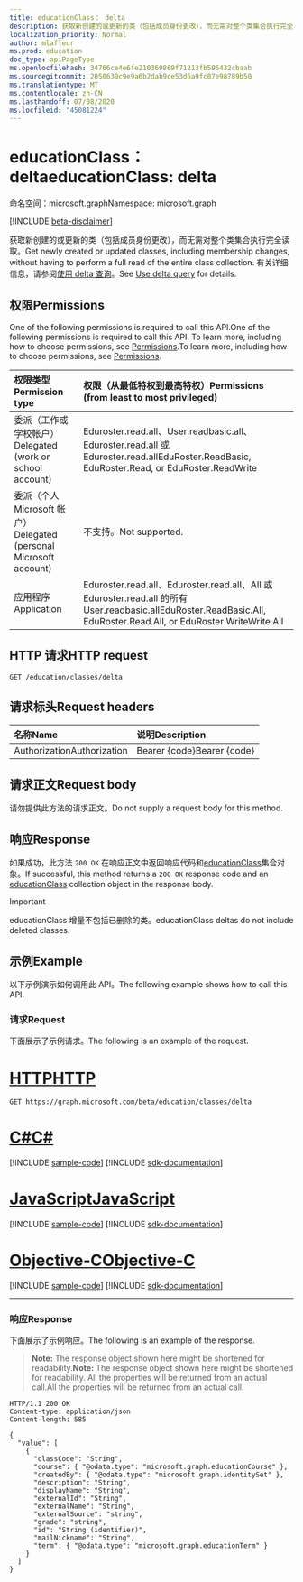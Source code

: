 ```yaml
---
title: educationClass： delta
description: 获取新创建的或更新的类（包括成员身份更改），而无需对整个类集合执行完全读取。
localization_priority: Normal
author: mlafleur
ms.prod: education
doc_type: apiPageType
ms.openlocfilehash: 34766ce4e6fe210369869f71213fb596432cbaab
ms.sourcegitcommit: 2050639c9e9a6b2dab9ce53d6a9fc87e98789b50
ms.translationtype: MT
ms.contentlocale: zh-CN
ms.lasthandoff: 07/08/2020
ms.locfileid: "45081224"
---
```

# <a name="educationclass-delta"></a><span data-ttu-id="3e953-103">educationClass： delta</span><span class="sxs-lookup"><span data-stu-id="3e953-103">educationClass: delta</span></span>

<span data-ttu-id="3e953-104">命名空间：microsoft.graph</span><span class="sxs-lookup"><span data-stu-id="3e953-104">Namespace: microsoft.graph</span></span>

[!INCLUDE [beta-disclaimer](../../includes/beta-disclaimer.md)]

<span data-ttu-id="3e953-105">获取新创建的或更新的类（包括成员身份更改），而无需对整个类集合执行完全读取。</span><span class="sxs-lookup"><span data-stu-id="3e953-105">Get newly created or updated classes, including membership changes, without having to perform a full read of the entire class collection.</span></span> <span data-ttu-id="3e953-106">有关详细信息，请参阅[使用 delta 查询](/graph/delta-query-overview)。</span><span class="sxs-lookup"><span data-stu-id="3e953-106">See [Use delta query](/graph/delta-query-overview) for details.</span></span>

## <a name="permissions"></a><span data-ttu-id="3e953-107">权限</span><span class="sxs-lookup"><span data-stu-id="3e953-107">Permissions</span></span>

<span data-ttu-id="3e953-108">One of the following permissions is required to call this API.</span><span class="sxs-lookup"><span data-stu-id="3e953-108">One of the following permissions is required to call this API.</span></span> <span data-ttu-id="3e953-109">To learn more, including how to choose permissions, see [Permissions](/graph/permissions-reference).</span><span class="sxs-lookup"><span data-stu-id="3e953-109">To learn more, including how to choose permissions, see [Permissions](/graph/permissions-reference).</span></span>

| <span data-ttu-id="3e953-110">权限类型</span><span class="sxs-lookup"><span data-stu-id="3e953-110">Permission type</span></span>                        | <span data-ttu-id="3e953-111">权限（从最低特权到最高特权）</span><span class="sxs-lookup"><span data-stu-id="3e953-111">Permissions (from least to most privileged)</span></span>                              |
| :------------------------------------- | :----------------------------------------------------------------------- |
| <span data-ttu-id="3e953-112">委派（工作或学校帐户）</span><span class="sxs-lookup"><span data-stu-id="3e953-112">Delegated (work or school account)</span></span>     | <span data-ttu-id="3e953-113">Eduroster.read.all、User.readbasic.all、Eduroster.read.all 或 Eduroster.read.all</span><span class="sxs-lookup"><span data-stu-id="3e953-113">EduRoster.ReadBasic, EduRoster.Read, or EduRoster.ReadWrite</span></span>              |
| <span data-ttu-id="3e953-114">委派（个人 Microsoft 帐户）</span><span class="sxs-lookup"><span data-stu-id="3e953-114">Delegated (personal Microsoft account)</span></span> | <span data-ttu-id="3e953-115">不支持。</span><span class="sxs-lookup"><span data-stu-id="3e953-115">Not supported.</span></span>                                                           |
| <span data-ttu-id="3e953-116">应用程序</span><span class="sxs-lookup"><span data-stu-id="3e953-116">Application</span></span>                            | <span data-ttu-id="3e953-117">Eduroster.read.all、Eduroster.read.all、All 或 Eduroster.read.all 的所有 User.readbasic.all</span><span class="sxs-lookup"><span data-stu-id="3e953-117">EduRoster.ReadBasic.All, EduRoster.Read.All, or EduRoster.WriteWrite.All</span></span> |

## <a name="http-request"></a><span data-ttu-id="3e953-118">HTTP 请求</span><span class="sxs-lookup"><span data-stu-id="3e953-118">HTTP request</span></span>

<!-- { "blockType": "ignored" } -->

```http
GET /education/classes/delta
```

## <a name="request-headers"></a><span data-ttu-id="3e953-119">请求标头</span><span class="sxs-lookup"><span data-stu-id="3e953-119">Request headers</span></span>

| <span data-ttu-id="3e953-120">名称</span><span class="sxs-lookup"><span data-stu-id="3e953-120">Name</span></span>          | <span data-ttu-id="3e953-121">说明</span><span class="sxs-lookup"><span data-stu-id="3e953-121">Description</span></span>   |
| :------------ | :------------ |
| <span data-ttu-id="3e953-122">Authorization</span><span class="sxs-lookup"><span data-stu-id="3e953-122">Authorization</span></span> | <span data-ttu-id="3e953-123">Bearer {code}</span><span class="sxs-lookup"><span data-stu-id="3e953-123">Bearer {code}</span></span> |

## <a name="request-body"></a><span data-ttu-id="3e953-124">请求正文</span><span class="sxs-lookup"><span data-stu-id="3e953-124">Request body</span></span>

<span data-ttu-id="3e953-125">请勿提供此方法的请求正文。</span><span class="sxs-lookup"><span data-stu-id="3e953-125">Do not supply a request body for this method.</span></span>

## <a name="response"></a><span data-ttu-id="3e953-126">响应</span><span class="sxs-lookup"><span data-stu-id="3e953-126">Response</span></span>

<span data-ttu-id="3e953-127">如果成功，此方法 `200 OK` 在响应正文中返回响应代码和[educationClass](../resources/educationclass.md)集合对象。</span><span class="sxs-lookup"><span data-stu-id="3e953-127">If successful, this method returns a `200 OK` response code and an [educationClass](../resources/educationclass.md) collection object in the response body.</span></span>

> [!IMPORTANT]
> <span data-ttu-id="3e953-128">educationClass 增量不包括已删除的类。</span><span class="sxs-lookup"><span data-stu-id="3e953-128">educationClass deltas do not include deleted classes.</span></span>

## <a name="example"></a><span data-ttu-id="3e953-129">示例</span><span class="sxs-lookup"><span data-stu-id="3e953-129">Example</span></span>

<span data-ttu-id="3e953-130">以下示例演示如何调用此 API。</span><span class="sxs-lookup"><span data-stu-id="3e953-130">The following example shows how to call this API.</span></span>

### <a name="request"></a><span data-ttu-id="3e953-131">请求</span><span class="sxs-lookup"><span data-stu-id="3e953-131">Request</span></span>

<span data-ttu-id="3e953-132">下面展示了示例请求。</span><span class="sxs-lookup"><span data-stu-id="3e953-132">The following is an example of the request.</span></span>


# <a name="http"></a>[<span data-ttu-id="3e953-133">HTTP</span><span class="sxs-lookup"><span data-stu-id="3e953-133">HTTP</span></span>](#tab/http)
<!-- {
  "blockType": "request",
  "name": "educationclass_delta"
}-->

```msgraph-interactive
GET https://graph.microsoft.com/beta/education/classes/delta
```
# <a name="c"></a>[<span data-ttu-id="3e953-134">C#</span><span class="sxs-lookup"><span data-stu-id="3e953-134">C#</span></span>](#tab/csharp)
[!INCLUDE [sample-code](../includes/snippets/csharp/educationclass-delta-csharp-snippets.md)]
[!INCLUDE [sdk-documentation](../includes/snippets/snippets-sdk-documentation-link.md)]

# <a name="javascript"></a>[<span data-ttu-id="3e953-135">JavaScript</span><span class="sxs-lookup"><span data-stu-id="3e953-135">JavaScript</span></span>](#tab/javascript)
[!INCLUDE [sample-code](../includes/snippets/javascript/educationclass-delta-javascript-snippets.md)]
[!INCLUDE [sdk-documentation](../includes/snippets/snippets-sdk-documentation-link.md)]

# <a name="objective-c"></a>[<span data-ttu-id="3e953-136">Objective-C</span><span class="sxs-lookup"><span data-stu-id="3e953-136">Objective-C</span></span>](#tab/objc)
[!INCLUDE [sample-code](../includes/snippets/objc/educationclass-delta-objc-snippets.md)]
[!INCLUDE [sdk-documentation](../includes/snippets/snippets-sdk-documentation-link.md)]

---


### <a name="response"></a><span data-ttu-id="3e953-137">响应</span><span class="sxs-lookup"><span data-stu-id="3e953-137">Response</span></span>

<span data-ttu-id="3e953-138">下面展示了示例响应。</span><span class="sxs-lookup"><span data-stu-id="3e953-138">The following is an example of the response.</span></span>

> <span data-ttu-id="3e953-139">**Note:** The response object shown here might be shortened for readability.</span><span class="sxs-lookup"><span data-stu-id="3e953-139">**Note:** The response object shown here might be shortened for readability.</span></span> <span data-ttu-id="3e953-140">All the properties will be returned from an actual call.</span><span class="sxs-lookup"><span data-stu-id="3e953-140">All the properties will be returned from an actual call.</span></span>

<!-- {
  "blockType": "response",
  "truncated": true,
  "@odata.type": "microsoft.graph.educationClass",
  "isCollection": true
} -->

```http
HTTP/1.1 200 OK
Content-type: application/json
Content-length: 585

{
  "value": [
    {
      "classCode": "String",
      "course": { "@odata.type": "microsoft.graph.educationCourse" },
      "createdBy": { "@odata.type": "microsoft.graph.identitySet" },
      "description": "String",
      "displayName": "String",
      "externalId": "String",
      "externalName": "String",
      "externalSource": "string",
      "grade": "string",
      "id": "String (identifier)",
      "mailNickname": "String",
      "term": { "@odata.type": "microsoft.graph.educationTerm" }
    }
  ]
}
```

<!-- uuid: 8fcb5dbc-d5aa-4681-8e31-b001d5168d79
2015-10-25 14:57:30 UTC -->
<!-- {
  "type": "#page.annotation",
  "description": "educationClass: delta",
  "keywords": "",
  "section": "documentation",
  "tocPath": ""
}-->
